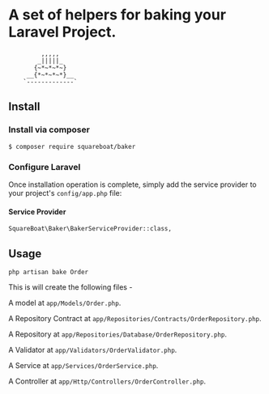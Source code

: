 # A set of helpers for baking your Laravel Project.
```
         ,,,,,
        _|||||_ 
       {~*~*~*~}
     __{*~*~*~*}__ 
    `-------------`
```

## Install

### Install via composer

```
$ composer require squareboat/baker
```

### Configure Laravel

Once installation operation is complete, simply add the service provider to your project's `config/app.php` file:

#### Service Provider
```
SquareBoat\Baker\BakerServiceProvider::class,
```

## Usage

`php artisan bake Order`

This is will create the following files - 

A model at `app/Models/Order.php`.

A Repository Contract at `app/Repositories/Contracts/OrderRepository.php`.

A Repository at `app/Repositories/Database/OrderRepository.php`.

A Validator at `app/Validators/OrderValidator.php`.

A Service at `app/Services/OrderService.php`.

A Controller at `app/Http/Controllers/OrderController.php`.
